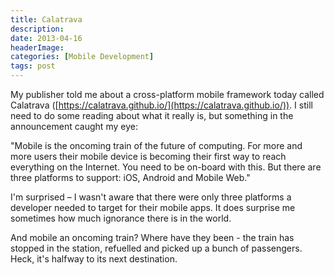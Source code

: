 ```yaml
---
title: Calatrava
description: 
date: 2013-04-16
headerImage: 
categories: [Mobile Development]
tags: post
---
```


My publisher told me about a cross-platform mobile framework today called Calatrava ([https://calatrava.github.io/](https://calatrava.github.io/)). I still need to do some reading about what it really is, but something in the announcement caught my eye:

"Mobile is the oncoming train of the future of computing. For more and more users their mobile device is becoming their first way to reach everything on the Internet. You need to be on-board with this. But there are three platforms to support: iOS, Android and Mobile Web."

I'm surprised – I wasn't aware that there were only three platforms a developer needed to target for their mobile apps. It does surprise me sometimes how much ignorance there is in the world.

And mobile an oncoming train? Where have they been - the train has stopped in the station, refuelled and picked up a bunch of passengers. Heck, it's halfway to its next destination.